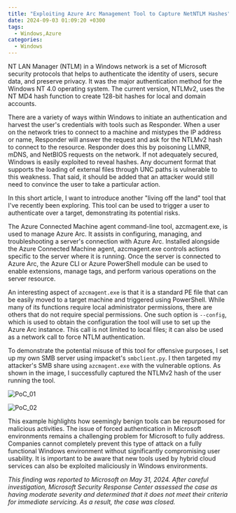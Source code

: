 ```yaml
---
title: "Exploiting Azure Arc Management Tool to Capture NetNTLM Hashes"
date: 2024-09-03 01:09:20 +0300
tags:
  - Windows,Azure
categories:
  - Windows
---
```


NT LAN Manager (NTLM) in a Windows network is a set of Microsoft security protocols that helps to authenticate the identity of users, secure data, and preserve privacy. It was the major authentication method for the Windows NT 4.0 operating system. The current version, NTLMv2, uses the NT MD4 hash function to create 128-bit hashes for local and domain accounts.

There are a variety of ways within Windows to initiate an authentication and harvest the user's credentials with tools such as Responder. When a user on the network tries to connect to a machine and mistypes the IP address or name, Responder will answer the request and ask for the NTLMv2 hash to connect to the resource. Responder does this by poisoning LLMNR, mDNS, and NetBIOS requests on the network. If not adequately secured, Windows is easily exploited to reveal hashes. Any document format that supports the loading of external files through UNC paths is vulnerable to this weakness. That said, it should be added that an attacker would still need to convince the user to take a particular action.

In this short article, I want to introduce another "living off the land" tool that I've recently been exploring. This tool can be used to trigger a user to authenticate over a target, demonstrating its potential risks.

The Azure Connected Machine agent command-line tool, azcmagent.exe, is used to manage Azure Arc. It assists in configuring, managing, and troubleshooting a server's connection with Azure Arc. Installed alongside the Azure Connected Machine agent, azcmagent.exe controls actions specific to the server where it is running. Once the server is connected to Azure Arc, the Azure CLI or Azure PowerShell module can be used to enable extensions, manage tags, and perform various operations on the server resource.

An interesting aspect of `azcmagent.exe` is that it is a standard PE file that can be easily moved to a target machine and triggered using PowerShell. While many of its functions require local administrator permissions, there are others that do not require special permissions. One such option is `--config`, which is used to obtain the configuration the tool will use to set up the Azure Arc instance. This call is not limited to local files; it can also be used as a network call to force NTLM authentication.

To demonstrate the potential misuse of this tool for offensive purposes, I set up my own SMB server using impacket's `smbclient.py`. I then targeted my attacker's SMB share using `azcmagent.exe` with the vulnerable options. As shown in the image, I successfully captured the NTLMv2 hash of the user running the tool.

![PoC_01]({{site.baseurl}}/assets/images/azcmagent/PoC_01.png)

![PoC_02]({{site.baseurl}}/assets/images/azcmagent/PoC_02.png)

This example highlights how seemingly benign tools can be repurposed for malicious activities. The issue of forced authentication in Microsoft environments remains a challenging problem for Microsoft to fully address. Companies cannot completely prevent this type of attack on a fully functional Windows environment without significantly compromising user usability. It is important to be aware that new tools used by hybrid cloud services can also be exploited maliciously in Windows environments.

_This finding was reported to Microsoft on May 31, 2024. After careful investigation, Microsoft Security Response Center assessed the case as having moderate severity and determined that it does not meet their criteria for immediate servicing. As a result, the case was closed._
